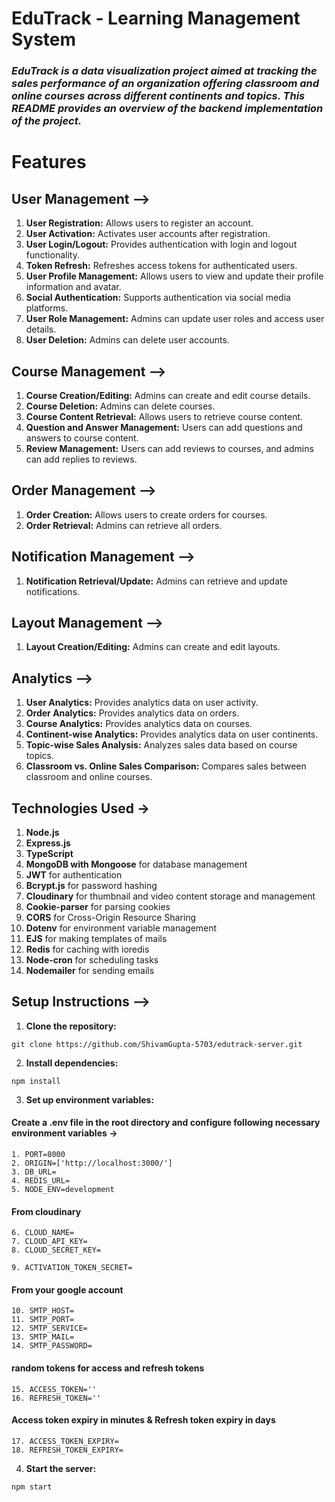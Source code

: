 # EduTrack - Learning Management System

### *EduTrack is a data visualization project aimed at tracking the sales performance of an organization offering classroom and online courses across different continents and topics. This README provides an overview of the backend implementation of the project.*


# Features
## User Management -->
1. **User Registration:** Allows users to register an account.
2. **User Activation:** Activates user accounts after registration.
3. **User Login/Logout:** Provides authentication with login and logout functionality.
4. **Token Refresh:** Refreshes access tokens for authenticated users.
5. **User Profile Management:** Allows users to view and update their profile information and avatar.
6. **Social Authentication:** Supports authentication via social media platforms.
7. **User Role Management:** Admins can update user roles and access user details.
8. **User Deletion:** Admins can delete user accounts.

## Course Management -->
1. **Course Creation/Editing:** Admins can create and edit course details.
2. **Course Deletion:** Admins can delete courses.
3. **Course Content Retrieval:** Allows users to retrieve course content.
4. **Question and Answer Management:** Users can add questions and answers to course content.
5. **Review Management:** Users can add reviews to courses, and admins can add replies to reviews.

## Order Management -->
1. **Order Creation:** Allows users to create orders for courses.
2. **Order Retrieval:** Admins can retrieve all orders.

## Notification Management -->
1. **Notification Retrieval/Update:** Admins can retrieve and update notifications.

## Layout Management -->
1. **Layout Creation/Editing:** Admins can create and edit layouts.

## Analytics -->
1. **User Analytics:** Provides analytics data on user activity.
2. **Order Analytics:** Provides analytics data on orders.
3. **Course Analytics:** Provides analytics data on courses.
4. **Continent-wise Analytics:** Provides analytics data on user continents.
5. **Topic-wise Sales Analysis:** Analyzes sales data based on course topics.
6. **Classroom vs. Online Sales Comparison:** Compares sales between classroom and online courses.

## Technologies Used -> 
1. **Node.js**
2. **Express.js**
3. **TypeScript**
4. **MongoDB with Mongoose** for database management
5. **JWT** for authentication
6. **Bcrypt.js** for password hashing
7. **Cloudinary** for thumbnail and video content storage and management
8. **Cookie-parser** for parsing cookies
9. **CORS** for Cross-Origin Resource Sharing
10. **Dotenv** for environment variable management
11. **EJS** for making templates of mails 
12. **Redis** for caching with ioredis
13. **Node-cron** for scheduling tasks
14. **Nodemailer** for sending emails

## Setup Instructions -->
1. **Clone the repository:**

```
git clone https://github.com/ShivamGupta-5703/edutrack-server.git
```
2. **Install dependencies:**
```
npm install
```
3. **Set up environment variables:**
#### Create a .env file in the root directory and configure following necessary environment variables -> 

    1. PORT=8000
    2. ORIGIN=['http://localhost:3000/']
    3. DB_URL=
    4. REDIS_URL=
    5. NODE_ENV=development

#### From cloudinary
    6. CLOUD_NAME=
    7. CLOUD_API_KEY=
    8. CLOUD_SECRET_KEY=

    9. ACTIVATION_TOKEN_SECRET=

#### From your google account
    10. SMTP_HOST=
    11. SMTP_PORT=
    12. SMTP_SERVICE=
    13. SMTP_MAIL=
    14. SMTP_PASSWORD=

#### random tokens for access and refresh tokens
    15. ACCESS_TOKEN=''
    16. REFRESH_TOKEN=''

#### Access token expiry in minutes & Refresh token expiry in days
    17. ACCESS_TOKEN_EXPIRY=
    18. REFRESH_TOKEN_EXPIRY=

4. **Start the server:**
```
npm start
```
